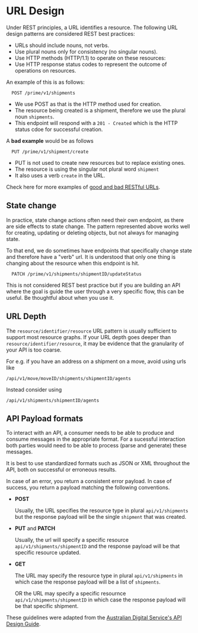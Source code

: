 # URL Design

Under REST principles, a URL identifies a resource. The following URL design patterns are considered REST best practices:

- URLs should include nouns, not verbs.
- Use plural nouns only for consistency (no singular nouns).
- Use HTTP methods (HTTP/1.1) to operate on these resources:
- Use HTTP response status codes to represent the outcome of operations on resources.

An example of this is as follows:

```
  POST /prime/v1/shipments
```

- We use POST as that is the HTTP method used for creation.
- The resource being created is a shipment, therefore we use the plural noun `shipments`.
- This endpoint will respond with a `201 - Created` which is the HTTP status cdoe for successful creation.

A **bad example** would be as follows

```
  PUT /prime/v1/shipment/create
```

- PUT is not used to create new resources but to replace existing ones.
- The resource is using the singular not plural word `shipment`
- It also uses a verb `create` in the URL.

Check here for more examples of [good and bad RESTful URLs](https://apiguide.readthedocs.io/en/latest/build_and_publish/use_RESTful_urls.html#good-restful-url-examples).

## State change

In practice, state change actions often need their own endpoint, as there are side effects to state change. The pattern represented above works well for creating, updating or deleting objects, but not always for managing state.

To that end, we do sometimes have endpoints that specifically change state and therefore have a "verb" url. It is understood that only one thing is changing about the resource when this endpoint is hit.

```
  PATCH /prime/v1/shipments/shipmentID/updateStatus
```

This is not considered REST best practice but if you are building an API where the goal is guide the user through a very specific flow, this can be useful. Be thoughtful about when you use it.

## URL Depth

The `resource/identifier/resource` URL pattern is usually sufficient to support most resource graphs. If your URL depth goes deeper than `resource/identifier/resource`, it may be evidence that the granularity of your API is too coarse.

For e.g. if you have an address on a shipment on a move, avoid using urls like

```
/api/v1/move/moveID/shipments/shipmentID/agents
```

Instead consider using

```
/api/v1/shipments/shipmentID/agents
```

## API Payload formats

To interact with an API, a consumer needs to be able to produce and consume messages in the appropriate format. For a sucessful interaction both parties would need to be able to process (parse and generate) these messages.

It is best to use standardized formats such as JSON or XML throughout the API, both on successful or erroneous results.

In case of an error, you return a consistent error payload. In case of success, you return a payload matching the following conventions.

- **POST**

  Usually, the URL specifies the resource type in plural `api/v1/shipments` but the response payload will be the single `shipment` that was created.

- **PUT** and **PATCH**

  Usually, the url will specify a specific resource `api/v1/shipments/shipmentID` and the response payload will be that specific resource updated.

- **GET**

  The URL may specify the resource type in plural `api/v1/shipments` in which case the response payload will be a list of `shipments`.

  OR the URL may specify a specific resournce `api/v1/shipments/shipmentID` in which case the response payload will be that specific shipment.

These guidelines were adapted from the [Australian Digital Service's API Design Guide](https://apiguide.readthedocs.io/en/latest/build_and_publish/use_RESTful_urls.html).
